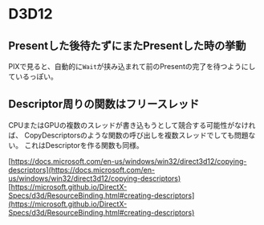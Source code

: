 # D3D12

## Presentした後待たずにまたPresentした時の挙動

PIXで見ると、自動的に`Wait`が挟み込まれて前のPresentの完了を待つようにしているっぽい。

## Descriptor周りの関数はフリースレッド

CPUまたはGPUの複数のスレッドが書き込もうとして競合する可能性がなければ、
CopyDescriptorsのような関数の呼び出しを複数スレッドでしても問題ない。
これはDescriptorを作る関数も同様。

[https://docs.microsoft.com/en-us/windows/win32/direct3d12/copying-descriptors](https://docs.microsoft.com/en-us/windows/win32/direct3d12/copying-descriptors)
[https://microsoft.github.io/DirectX-Specs/d3d/ResourceBinding.html#creating-descriptors](https://microsoft.github.io/DirectX-Specs/d3d/ResourceBinding.html#creating-descriptors)